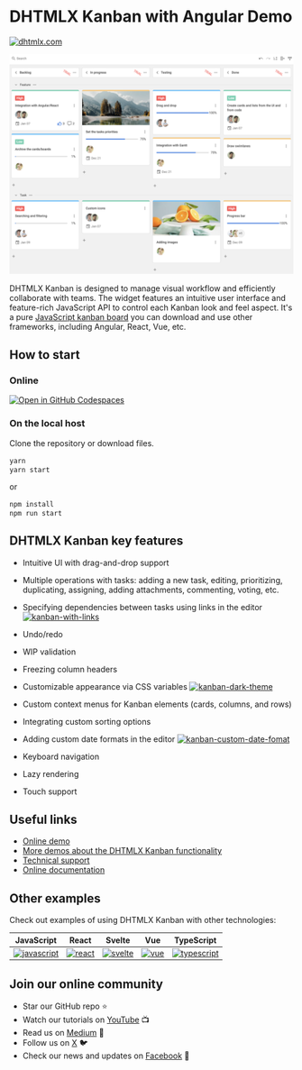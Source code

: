 # DHTMLX Kanban with Angular Demo

[![dhtmlx.com](https://img.shields.io/badge/made%20by-DHTMLX-blue)](https://dhtmlx.com/)

![DHTMLX Kanban with Angular Demo](https://raw.githubusercontent.com/DHTMLX/angular-kanban-demo/master/kanban.png)

DHTMLX Kanban is designed to manage visual workflow and efficiently collaborate with teams. The widget features an intuitive user interface and feature-rich JavaScript API to control each Kanban look and feel aspect. It's a pure [JavaScript kanban board](https://dhtmlx.com/docs/products/dhtmlxKanban/) you can download and use other frameworks, including Angular, React, Vue, etc.

## How to start

### Online

[![Open in GitHub Codespaces](https://github.com/codespaces/badge.svg)](https://codespaces.new/DHTMLX/angular-kanban-demo/) 

### On the local host 

Clone the repository or download files.

```
yarn
yarn start
```

or

```
npm install
npm run start
```

## DHTMLX Kanban key features

- Intuitive UI with drag-and-drop support
- Multiple operations with tasks: adding a new task, editing, prioritizing, duplicating, assigning, adding attachments, commenting, voting, etc.
- Specifying dependencies between tasks using links in the editor
[![kanban-with-links](https://dhtmlx.com/blog/wp-content/uploads/2024/06/kanban-dependencies.gif)](https://snippet.dhtmlx.com/5hcx01h4?tag=kanban&mode=wide)
- Undo/redo
- WIP validation
- Freezing column headers
- Customizable appearance via CSS variables
[![kanban-dark-theme](https://dhtmlx.com/blog/wp-content/uploads/2023/03/bandicam-2023-03-22-14-55-10-089.jpg)](https://snippet.dhtmlx.com/jnw54xif?tag=kanban&mode=wide)
- Custom context menus for Kanban elements (cards, columns, and rows)
- Integrating custom sorting options
- Adding custom date formats in the editor
[![kanban-custom-date-fomat](https://dhtmlx.com/blog/wp-content/uploads/2023/03/image5.png)](https://snippet.dhtmlx.com/76as63ul?tag=kanban&mode=wide)

- Keyboard navigation
- Lazy rendering
- Touch support

## Useful links

- [Online demo](https://replit.com/@dhtmlx/dhtmlx-kanban-with-angular)
- [More demos about the DHTMLX Kanban functionality](https://snippet.dhtmlx.com/807qbp9v?tag=kanban&mode=wide)
- [Technical support ](https://forum.dhtmlx.com/c/kanban)
- [Online  documentation](https://docs.dhtmlx.com/kanban/)

## Other examples

Check out examples of using DHTMLX Kanban with other technologies:

| JavaScript | React | Svelte | Vue | TypeScript |
| ----- | ----- | ----- | ----- | ----- | 
| [![javascript](https://dhtmlx.com/images/common/technologies/js.svg)](https://github.com/DHTMLX/docs-kanban) | [![react](https://dhtmlx.com/images/common/technologies/react.svg)](https://github.com/DHTMLX/react-kanban-demo) | [![svelte](https://dhtmlx.com/images/common/technologies/svelte.svg)](https://github.com/DHTMLX/svelte-kanban-demo) | [![vue](https://dhtmlx.com/images/common/technologies/vue.svg)](https://github.com/DHTMLX/vue-kanban-demo) | [![typescript](https://dhtmlx.com/images/common/technologies/typescript.svg)](https://docs.dhtmlx.com/kanban/guides/typescript_support/)

## Join our online community

- Star our GitHub repo :star:
- Watch our tutorials on [YouTube](https://www.youtube.com/user/dhtmlx/videos) :tv:
- Read us on [Medium](https://dhtmlx.medium.com) :newspaper:
- Follow us on [X](https://x.com/dhtmlx) :bird:
- Check our news and updates on [Facebook](https://www.facebook.com/dhtmlx/) :feet:
